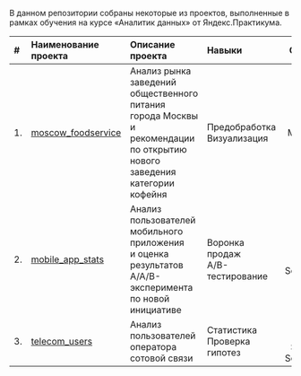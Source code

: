 В данном репозитории собраны некоторые из проектов, выполненные в рамках обучения на курсе «Аналитик данных» от Яндекс.Практикума.

| # | Наименование <br> проекта      | Описание <br> проекта   | Навыки                 | Стек                 | Статус <br> проекта     |
| :--------| :------------------------ | :--------------------------- |:------------------------|:-----------------------------:|:---------------------|
| 1. | [moscow_foodservice](https://github.com/nadyakonst/DA_Projects_Yandex/tree/main/moscow_foodservice) |Анализ рынка заведений общественного <br> питания города Москвы и рекомендации <br> по открытию нового заведения <br> категории кофейня | Предобработка <br> Визуализация   | Python  <br> Pandas <br> Matplotlib <br> Plotly <br> Folium| Completed |
| 2. | [mobile_app_stats](https://github.com/nadyakonst/DA_Projects_Yandex/tree/main/mobile_app_stats) |Анализ пользователей мобильного приложения <br>и оценка результатов A/A/B-эксперимента <br>по новой инициативе | Воронка продаж <br> A/B-тестирование | Python  <br> Pandas <br> Scipy.Stats| Completed |
| 3. | [telecom_users](https://github.com/nadyakonst/DA_Projects_Yandex/tree/main/telecom_users) |Анализ пользователей оператора <br> сотовой связи  | Статистика <br> Проверка гипотез  |  Python  <br> Pandas <br> Seaborn <br> Scipy.Stats| Completed |
